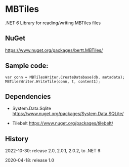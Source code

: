 # MBTiles

.NET 6 Library for reading/writing MBTiles files

## NuGet

https://www.nuget.org/packages/bertt.MBTiles/

## Sample code:

```
var conn = MBTilesWriter.CreateDatabase(db, metadata);
MBTilesWriter.WriteTile(conn, t, content1);
```

## Dependencies

- System.Data.Sqlite https://www.nuget.org/packages/System.Data.SQLite/

- Tilebelt  https://www.nuget.org/packages/tilebelt/

## History

2022-10-30: release 2.0, 2.0.1, 2.0.2, to .NET 6

2020-04-18: release 1.0
